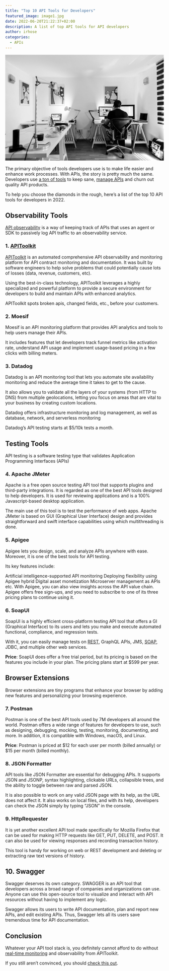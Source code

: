 ```yaml
---
title: "Top 10 API Tools for Developers"
featured_image: image1.jpg
date: 2022-06-20T21:22:37+02:00
description: A list of top API tools for API developers
author: irhose
categories:
  - APIs
---
```


![Man coding](image1.jpg)

The primary objective of tools developers use is to make life easier and enhance work processes. With APIs, the story is pretty much the same. Developers use [a ton of tools](https://apitoolkit.io/blog/api-trends/) to keep sane, [manage APIs](https://apitoolkit.io/blog/the-ultimate-api-management-strategy/) and churn out quality API products.

To help you choose the diamonds in the rough, here’s a list of the top 10 API tools for developers in 2022.
## Observability Tools
[API observability](https://apitoolkit.io/blog/api-observability-and-api-monitoring/) is a way of keeping track of APIs that uses an agent or SDK to passively log API traffic to an observability service.
### 1. [APIToolkit](https://apitoolkit.io)
[APIToolkit](https://apitoolkit.io/blog/best-api-monitoring-and-observability-tools/) is an automated comprehensive API observability and monitoring platform for API contract monitoring and documentation. It was built by software engineers to help solve problems that could potentially cause lots of losses (data, revenue, customers, etc). 

Using the best-in-class technology, APIToolkit leverages a highly specialized and powerful platform to provide a secure environment for developers to build and maintain APIs with enhanced analytics.

APIToolkit spots broken apis, changed fields, etc., before your customers.

### 2. Moesif
Moesif is an API monitoring platform that provides API analytics and tools to help users manage their APIs.

It includes features that let developers track funnel metrics like activation rate,
understand API usage and implement usage-based pricing in a few clicks with billing meters.

### 3. Datadog
Datadog is an API monitoring tool that lets you automate site availability monitoring and reduce the average time it takes to get to the cause. 

It also allows you to validate all the layers of your systems (from HTTP to DNS) from multiple geolocations, letting you focus on areas that are vital to your business by creating custom locations.

Datadog offers infrastructure monitoring and log management, as well as database, network, and serverless monitoring

Datadog’s API testing starts at $5/10k tests a month.
## Testing Tools
API testing is a software testing type that validates Application Programming Interfaces (APIs)
### 4. Apache JMeter
Apache is a free open source testing API tool that supports plugins and third-party integrations. It is regarded as one of the best API tools designed to help developers. It is used for reviewing applications and is a 100% Javascript-based desktop application.

The main use of this tool is to test the performance of web apps. Apache JMeter is based on GUI (Graphical User Interface) design and provides straightforward and swift interface capabilities using which multithreading is done.
### 5. Apigee
Apigee lets you design, scale, and analyze APIs anywhere with ease. Moreover, it is one of the best tools for API testing.

Its key features include:

Artificial intelligence-supported API monitoring
Deploying flexibility using Apigee hybrid
Digital asset monetization
Microserver management as APIs etc.
With Apigee, you can also view insights across the API value chain. Apigee offers free sign-ups, and you need to subscribe to one of its three pricing plans to continue using it.
### 6. SoapUI
SoapUI is a highly efficient cross-platform testing API tool that offers a GI (Graphical Interface) to its users and lets you make and execute automated functional, compliance, and regression tests.

With it, you can easily manage tests on [REST](https://apitoolkit.io/blog/everything-about-rest-apis/), GraphQL APIs, JMS, [SOAP](https://apitoolkit.io/blog/everything-about-soap-apis/), JDBC, and multiple other web services. 

**Price**: SoapUI does offer a free trial period, but its pricing is based on the features you include in your plan. The pricing plans start at $599 per year.
## Browser Extensions
Browser extensions are tiny programs that enhance your browser by adding new features and personalizing your browsing experience.
### 7. Postman
Postman is one of the best API tools used by 7M developers all around the world. Postman offers a wide range of features for developers to use, such as designing, debugging, mocking, testing, monitoring, documenting, and more. In addition, it is compatible with Windows, macOS, and Linux. 

**Price**: Postman is priced at $12 for each user per month (billed annually) or $15 per month (billed monthly).
### 8. JSON Formatter
API tools like JSON Formatter are essential for debugging APIs. It supports JSON and JSONP, syntax highlighting, clickable URLs, collapsible trees, and the ability to toggle between raw and parsed JSON.

It is also possible to work on any valid JSON page with its help, as the URL does not affect it. It also works on local files, and with its help, developers can check the JSON simply by typing “JSON” in the console. 
### 9. HttpRequester
It is yet another excellent API tool made specifically for Mozilla Firefox that can be used for making HTTP requests like GET, PUT, DELETE, and POST. It can also be used for viewing responses and recording transaction history.

This tool is handy for working on web or REST development and deleting or extracting raw text versions of history. 
## 10. Swagger
Swagger deserves its own category. SWAGGER is an API tool that developers across a broad range of companies and organizations can use. Anyone can use this open-source tool to visualize and interact with API resources without having to implement any logic.

Swagger allows its users to write API documentation, plan and report new APIs, and edit existing APIs. Thus, Swagger lets all its users save tremendous time for API documentation.

## Conclusion
Whatever your API tool stack is, you definitely cannot afford to do without [real-time monitoring](https://apitoolkit.io/blog/what-is-api-testing/) and observability from APIToolkit.

If you still aren’t convinced, you should [check this out](https://apitoolkit.io/blog/why-you-need-an-api-monitoring-tool/).

